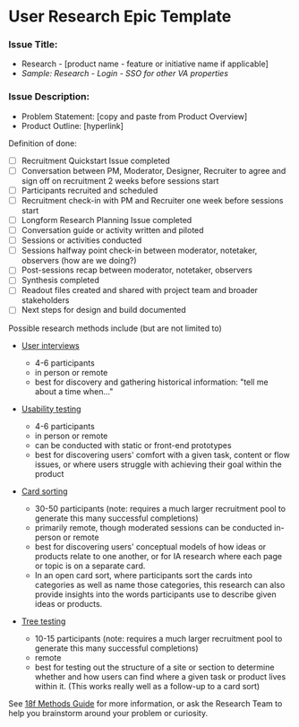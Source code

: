 # User Research Epic Template

### Issue Title:

- Research -  [product name - feature or initiative name if applicable]
- *Sample: Research - Login - SSO for other VA properties*

### Issue Description:

- Problem Statement: [copy and paste from Product Overview]
- Product Outline: [hyperlink]

Definition of done: 
- [ ] Recruitment Quickstart Issue completed
- [ ] Conversation between PM, Moderator, Designer, Recruiter to agree and sign off on recruitment 2 weeks before sessions start
- [ ] Participants recruited and scheduled
- [ ] Recruitment check-in with PM and Recruiter one week before sessions start
- [ ] Longform Research Planning Issue completed
- [ ] Conversation guide or activity written and piloted
- [ ] Sessions or activities conducted
- [ ] Sessions halfway point check-in between moderator, notetaker, observers (how are we doing?)
- [ ] Post-sessions recap between moderator, notetaker, observers
- [ ] Synthesis completed
- [ ] Readout files created and shared with project team and broader stakeholders
- [ ] Next steps for design and build documented

Possible research methods include (but are not limited to)
- [User interviews](https://methods.18f.gov/discover/stakeholder-and-user-interviews/) 
	- 4-6 participants
	- in person or remote
	- best for discovery and gathering historical information: "tell me about a time when..."
	
- [Usability testing](https://methods.18f.gov/validate/usability-testing/#usability-testing)
	- 4-6 participants
	- in person or remote
	- can be conducted with static or front-end prototypes
	- best for discovering users' comfort with a given task, content or flow issues, or where users struggle with achieving their goal within the product 
	
- [Card sorting](https://methods.18f.gov/validate/card-sorting/) 
	- 30-50 participants (note: requires a much larger recruitment pool to generate this many successful completions)
	- primarily remote, though moderated sessions can be conducted in-person or remote
	- best for discovering users' conceptual models of how ideas or products relate to one another, or for IA research where each page or topic is on a separate card.
	- In an open card sort, where participants sort the cards into categories as well as name those categories, this research can also provide insights into the words participants use to describe given ideas or products.
	
- [Tree testing](https://www.optimalworkshop.com/treejack)
	- 10-15 participants (note: requires a much larger recruitment pool to generate this many successful completions)
	- remote
	- best for testing out the structure of a site or section to determine whether and how users can find where a given task or product lives within it. (This works really well as a follow-up to a card sort)


See [18f Methods Guide](http://methods.18f.gov) for more information, or ask the Research Team to help you brainstorm around your problem or curiosity.

